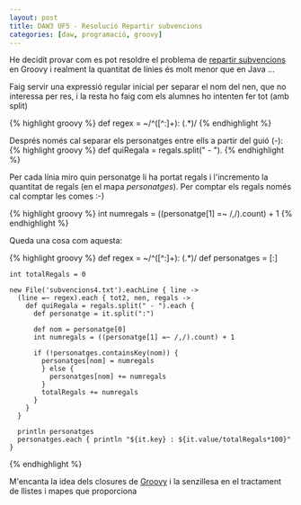 ```yaml
---
layout: post
title: DAW3 UF5 - Resolució Repartir subvencions
categories: [daw, programació, groovy]
---
```

He decidit provar com es pot resoldre el problema de [repartir subvencions](http://blog.utrescu.cat/Repartidor%20de%20subvencions/) en Groovy i realment la quantitat de línies és molt menor que en Java ...

Faig servir una expressió regular inicial per separar el nom del nen, que no interessa per res, i la resta ho faig com els alumnes ho intenten fer tot (amb split)

{% highlight groovy %}
    def regex = ~/^([^:]+): (.*)/
{% endhighlight %}

Després només cal separar els personatges entre ells a partir del guió (-):
{% highlight groovy %}
    def quiRegala = regals.split(" - ").
{% endhighlight %}

Per cada línia miro quin personatge li ha portat regals i l'incremento la quantitat de regals (en el mapa *personatges*). Per comptar els regals només cal comptar les comes :-)

{% highlight groovy %}
    int numregals = ((personatge[1] =~ /,/).count) + 1
{% endhighlight %}

Queda una cosa com aquesta:

{% highlight groovy %}
    def regex = ~/^([^:]+): (.*)/
    def personatges = [:]

    int totalRegals = 0

    new File('subvencions4.txt').eachLine { line ->
      (line =~ regex).each { tot2, nen, regals ->
        def quiRegala = regals.split(" - ").each {
          def personatge = it.split(":")

          def nom = personatge[0]
          int numregals = ((personatge[1] =~ /,/).count) + 1

          if (!personatges.containsKey(nom)) {
            personatges[nom] = numregals
            } else {
              personatges[nom] += numregals
            }
            totalRegals += numregals
          }
        }
      }

      println personatges
      personatges.each { println "${it.key} : ${it.value/totalRegals*100}" }
{% endhighlight %}


M'encanta la idea dels closures de [Groovy](http://www.groovy-lang.org/) i la senzillesa en el tractament de llistes i mapes que proporciona
